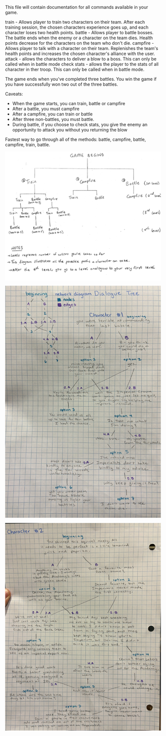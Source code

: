 This file will contain documentation for all commands available in your game.

train - Allows player to train two characters on their team. After each training session, the chosen characters experience goes up, and each character loses two health points.
battle - Allows player to battle bosses. The battle ends when the enemy or a character on the team dies. Health points decrease for the characters on the team who don't die.
campfire - Allows player to talk with a character on their team. Replenishes the team's health points and increases the chosen character's alliance with the user.
attack - allows the characters to deliver a blow to a boss. This can only be called when in battle mode
check stats - allows the player to the stats of all character in ther troop. This can only be called when in battle mode. 

The game ends when you've completed three battles. You win the game if you have successfully won two out of the three battles. 

Caveats: 
- When the game starts, you can train, battle or campfire
- After a battle, you must campfire
- After a campfire, you can train or battle
- After three non-battles, you must battle.
- During battle, if you choose to check stats, you give the enemy an opportunity to attack you without you returning the blow

Fastest way to go through all of the methods: battle, campfire, battle, campfire, train, battle.

![GamePath](GamePath.jpg)

![Script #1 Dialogue Tree](Script_1_Dialogue_Tree.jpg)

![Script #2 Dialogue Tree](Script_2_Dialogue_Tree.jpg)
